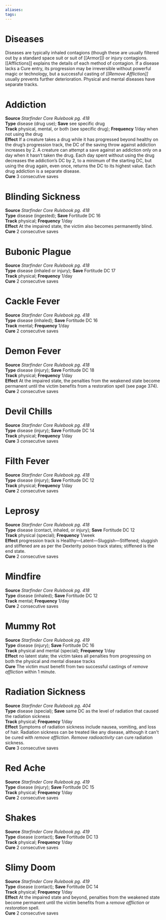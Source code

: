 ```yaml
---
aliases: 
tags: 
---
```


# Diseases

Diseases are typically inhaled contagions (though these are usually filtered out by a standard space suit or suit of [[Armor]]) or injury contagions. [[Afflictions]] explains the details of each method of contagion. If a disease lacks a Cure entry, its progression may be irreversible without powerful magic or technology, but a successful casting of _[[Remove Affliction]]_ usually prevents further deterioration. Physical and mental diseases have separate tracks.

# Addiction

**Source** _Starfinder Core Rulebook pg. 418_  
**Type** disease (drug use); **Save** see specific drug  
**Track** physical, mental, or both (see specific drug); **Frequency** 1/day when not using the drug  
**Effect** If a creature takes a drug while it has progressed beyond healthy on the drug’s progression track, the DC of the saving throw against addiction increases by 2. A creature can attempt a save against an addiction only on a day when it hasn’t taken the drug. Each day spent without using the drug decreases the addiction’s DC by 2, to a minimum of the starting DC, but using the drug again, even once, returns the DC to its highest value. Each drug addiction is a separate disease.  
**Cure** 3 consecutive saves

# Blinding Sickness

**Source** _Starfinder Core Rulebook pg. 418_  
**Type** disease (ingested); **Save** Fortitude DC 16  
**Track** physical; **Frequency** 1/day  
**Effect** At the impaired state, the victim also becomes permanently blind.  
**Cure** 2 consecutive saves

# Bubonic Plague

**Source** _Starfinder Core Rulebook pg. 418_  
**Type** disease (inhaled or injury); **Save** Fortitude DC 17  
**Track** physical; **Frequency** 1/day  
**Cure** 2 consecutive saves

# Cackle Fever

**Source** _Starfinder Core Rulebook pg. 418_  
**Type** disease (inhaled); **Save** Fortitude DC 16  
**Track** mental; **Frequency** 1/day  
**Cure** 2 consecutive saves

# Demon Fever

**Source** _Starfinder Core Rulebook pg. 418_  
**Type** disease (injury); **Save** Fortitude DC 18  
**Track** physical; **Frequency** 1/day  
**Effect** At the impaired state, the penalties from the weakened state become permanent until the victim benefits from a restoration spell (see page 374).  
**Cure** 2 consecutive saves

# Devil Chills

**Source** _Starfinder Core Rulebook pg. 418_  
**Type** disease (injury); **Save** Fortitude DC 14  
**Track** physical; **Frequency** 1/day  
**Cure** 3 consecutive saves

# Filth Fever

**Source** _Starfinder Core Rulebook pg. 418_  
**Type** disease (injury); **Save** Fortitude DC 12  
**Track** physical; **Frequency** 1/day  
**Cure** 2 consecutive saves

# Leprosy

**Source** _Starfinder Core Rulebook pg. 418_  
**Type** disease (contact, inhaled, or injury); **Save** Fortitude DC 12  
**Track** physical (special); **Frequency** 1/week  
**Effect** progression track is Healthy—Latent—Sluggish—Stiffened; sluggish and stiffened are as per the Dexterity poison track states; stiffened is the end state.  
**Cure** 2 consecutive saves

# Mindfire

**Source** _Starfinder Core Rulebook pg. 418_  
**Type** disease (inhaled); **Save** Fortitude DC 12  
**Track** mental; **Frequency** 1/day  
**Cure** 2 consecutive saves

# Mummy Rot

**Source** _Starfinder Core Rulebook pg. 419_  
**Type** disease (injury); **Save** Fortitude DC 16  
**Track** physical and mental (special); **Frequency** 1/day  
**Effect** no latent state; the victim takes all penalties from progressing on both the physical and mental disease tracks  
**Cure** The victim must benefit from two successful castings of _remove affliction_ within 1 minute.

# Radiation Sickness

**Source** _Starfinder Core Rulebook pg. 404_  
**Type** disease (special); **Save** same DC as the level of radiation that caused the radiation sickness  
**Track** physical; **Frequency** 1/day  
**Effect** Symptoms of radiation sickness include nausea, vomiting, and loss of hair. Radiation sickness can be treated like any disease, although it can't be cured with _remove affliction_. _Remove radioactivity_ can cure radiation sickness.  
**Cure** 3 consecutive saves

# Red Ache

**Source** _Starfinder Core Rulebook pg. 419_  
**Type** disease (injury); **Save** Fortitude DC 15  
**Track** physical; **Frequency** 1/day  
**Cure** 2 consecutive saves

# Shakes

**Source** _Starfinder Core Rulebook pg. 419_  
**Type** disease (contact); **Save** Fortitude DC 13  
**Track** physical; **Frequency** 1/day  
**Cure** 2 consecutive saves

# Slimy Doom

**Source** _Starfinder Core Rulebook pg. 419_  
**Type** disease (contact); **Save** Fortitude DC 14  
**Track** physical; **Frequency** 1/day  
**Effect** At the impaired state and beyond, penalties from the weakened state become permanent until the victim benefits from a _remove affliction_ or _restoration_ spell.  
**Cure** 2 consecutive saves